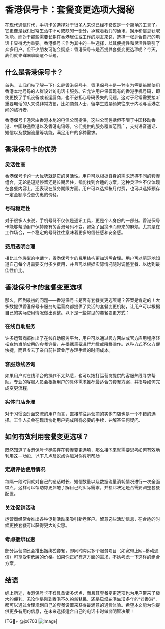 # 香港保号卡：套餐变更选项大揭秘

在现代通信时代，手机卡的选择对于很多人来说已经不仅仅是一个简单的工具了。它更像是我们日常生活中不可或缺的一部分，承载着我们的通讯、娱乐和信息获取功能。而对于那些需要长期在香港居住或工作的朋友来说，选择一张适合自己的电话卡显得尤为重要。香港保号卡作为其中的一种选择，以其便捷性和灵活性吸引了众多用户。但不少朋友可能会疑惑：香港保号卡是否提供套餐变更选项呢？今天，我们就来详细聊聊这个话题。

## 什么是香港保号卡？

首先，让我们先了解一下什么是香港保号卡。香港保号卡是一种专为需要长期使用香港本地号码的人群设计的电话卡服务。它允许用户保留现有的香港手机号码，即使更换了手机设备或者运营商，也不必担心号码丢失的问题。这对于经常需要接听重要电话的人来说非常方便，比如商务人士、留学生或是频繁往来于内地与香港之间的旅行者。

香港保号卡通常由香港本地的电信公司提供，这些公司包括但不限于中国移动香港、中国联通香港以及香港电讯等。它们提供的服务覆盖范围广，支持语音通话、短信以及数据流量等功能，满足用户的多种需求。

## 香港保号卡的优势

### 灵活性高

香港保号卡的一大优势就是它的灵活性。用户可以根据自身的需求选择不同的套餐组合，无论是短期停留还是长期居住，都能找到合适的方案。这种灵活性不仅体现在套餐内容上，还表现在服务期限方面。用户可以选择按月付费，也可以选择预存一定金额享受更优惠的价格。

### 号码稳定性

对于很多人来说，手机号码不仅仅是通讯工具，更是个人身份的一部分。香港保号卡能够帮助用户保持原有的香港号码不变，避免了因换卡而带来的麻烦。尤其是在工作场合，一个稳定的号码往往意味着更多的信任感和安全感。

### 费用透明合理

相比其他类型的电话卡，香港保号卡的费用结构更加透明合理。用户可以清楚地知道自己每个月需要支付多少费用，并且可以根据实际情况随时调整套餐，以达到最佳性价比。

## 香港保号卡的套餐变更选项

那么，回到最初的问题——香港保号卡是否有套餐变更选项呢？答案是肯定的！大多数提供香港保号卡服务的运营商都提供了灵活的套餐变更机制，让用户可以根据自己的实际使用情况做出调整。以下是一些常见的套餐变更方式：

### 在线自助服务

许多运营商都推出了在线自助服务平台，用户可以通过官方网站或官方应用程序轻松查询当前使用的套餐详情，并根据需要进行升级或降级操作。这种方式不仅方便快捷，而且省去了亲自前往营业厅办理手续的时间成本。

### 客服热线咨询

如果用户对在线平台的操作不太熟悉，也可以拨打运营商提供的客服热线寻求帮助。专业的客服人员会根据用户的具体需求推荐最适合的套餐方案，并指导如何完成变更流程。

### 实体门店办理

对于习惯面对面交流的用户而言，直接前往运营商的实体门店也是一个不错的选择。工作人员会在现场协助用户完成所有必要的手续，并解答任何疑问。

## 如何有效利用套餐变更选项？

既然知道了香港保号卡确实存在套餐变更选项，那么接下来就需要思考如何有效地利用这一功能。以下几点建议或许能对你有所帮助：

### 定期评估使用情况

每隔一段时间就对自己的通话时长、短信数量以及数据流量消耗情况进行一次全面盘点。这样可以帮助你更好地了解自己的实际需求，并据此决定是否需要调整套餐配置。

### 关注促销活动

运营商经常会推出各种促销活动来吸引新老客户。留意这些活动信息，在合适的时候更换套餐可以获得更大的实惠。

### 考虑捆绑优惠

部分运营商还会推出捆绑式套餐，即同时购买多个服务项目（如宽带上网+移动通信）可享受更低廉的价格。如果你正好有这方面的需求，不妨考虑一下这样的组合方案。

## 结语

综上所述，香港保号卡不仅具备诸多优点，而且其套餐变更选项也为用户带来了极大的便利。无论你是刚到香港不久的新移民，还是已经在港生活多年的“老香港”，都可以通过合理规划自己的套餐设置来获得最满意的通信体验。希望本文能为你提供更多有用的信息，在未来选择适合自己的电话卡时做出明智决策！

[TG💪+ @jx0703 ![Image](https://github.com/user-attachments/assets/dbca1d08-cadb-493c-b0ec-ad6f7a83f270)]